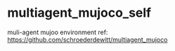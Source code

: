 # multiagent_mujoco_self
muli-agent mujoo environment ref: https://github.com/schroederdewitt/multiagent_mujoco
